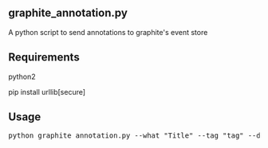 graphite_annotation.py
------------
A python script to send annotations to graphite's event store

Requirements
------------

python2

pip install urllib[secure]

Usage
------------
<pre>
python graphite_annotation.py --what "Title" --tag "tag" --data "D" --url https://example.com
</pre>
